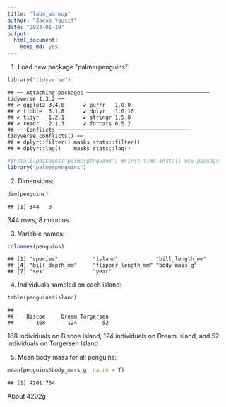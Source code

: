 ```yaml
---
title: "lab4_warmup"
author: "Jacob Yousif"
date: "2023-01-19"
output: 
  html_document: 
    keep_md: yes
---
```




1. Load new package "palmerpenguins":

```r
library("tidyverse")
```

```
## ── Attaching packages ─────────────────────────────────────── tidyverse 1.3.2 ──
## ✔ ggplot2 3.4.0      ✔ purrr   1.0.0 
## ✔ tibble  3.1.8      ✔ dplyr   1.0.10
## ✔ tidyr   1.2.1      ✔ stringr 1.5.0 
## ✔ readr   2.1.3      ✔ forcats 0.5.2 
## ── Conflicts ────────────────────────────────────────── tidyverse_conflicts() ──
## ✖ dplyr::filter() masks stats::filter()
## ✖ dplyr::lag()    masks stats::lag()
```

```r
#install.packages("palmerpenguins") #First-time install new package
library("palmerpenguins")
```

2. Dimensions:

```r
dim(penguins)
```

```
## [1] 344   8
```
344 rows, 8 columns

3. Variable names:

```r
colnames(penguins)
```

```
## [1] "species"           "island"            "bill_length_mm"   
## [4] "bill_depth_mm"     "flipper_length_mm" "body_mass_g"      
## [7] "sex"               "year"
```

4. Individuals sampled on each island:

```r
table(penguins$island)
```

```
## 
##    Biscoe     Dream Torgersen 
##       168       124        52
```
168 individuals on Biscoe Island, 124 individuals on Dream Island, and 52 individuals on Torgersen Island

5. Mean body mass for all penguins:

```r
mean(penguins$body_mass_g, na.rm = T)
```

```
## [1] 4201.754
```
About 4202g
